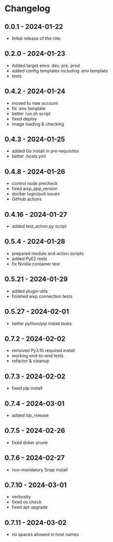 # Changelog

## 0.0.1 - 2024-01-22
- Initial release of the role.

## 0.2.0 - 2024-01-23
- Added target envs: dev, pre, prod
- added config templates including .env template
- tests

## 0.4.2 - 2024-01-24
 - moved to new account
 - fix .env template
 - better run.sh script
 - fixed deploy
 - image loading & checking

## 0.4.3 - 2024-01-25
 - added Go install in pre-requisites
 - better .hosts.yml

## 0.4.8 - 2024-01-26
 - control node precheck  
 - fixed aixp_app_version
 - docker login/pull issues
 - GitHub actions

## 0.4.16 - 2024-01-27
 - added test_action.py script

## 0.5.4 - 2024-01-28
 - prepared module and action scripts
 - added PyE2 tests
 - fix Nvidia container test

## 0.5.21 - 2024-01-29
 - added plugin utils
 - finished aixp connection tests

## 0.5.27 - 2024-02-01
 - better python/pip install tasks

## 0.7.2 - 2024-02-02
 - removed Py3.10 required install
 - working end-to-end tests
 - refactor & cleanup

## 0.7.3 - 2024-02-02
 - fixed pip install

## 0.7.4 - 2024-03-01
 - added lsb_release

## 0.7.5 - 2024-02-26
 - fixed doker prune

## 0.7.6 - 2024-02-27
 - non-mandatory Snap install

## 0.7.10 - 2024-03-01
 - verbosity
 - fixed os check
 - fixed apt upgrade

## 0.7.11 - 2024-03-02
 - no spaces allowed in host names
